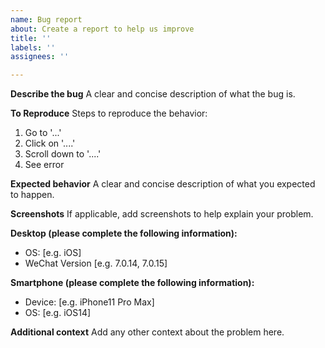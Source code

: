 ```yaml
---
name: Bug report
about: Create a report to help us improve
title: ''
labels: ''
assignees: ''

---
```


**Describe the bug**
A clear and concise description of what the bug is.

**To Reproduce**
Steps to reproduce the behavior:
1. Go to '...'
2. Click on '....'
3. Scroll down to '....'
4. See error

**Expected behavior**
A clear and concise description of what you expected to happen.

**Screenshots**
If applicable, add screenshots to help explain your problem.

**Desktop (please complete the following information):**
 - OS: [e.g. iOS]
 - WeChat Version [e.g. 7.0.14, 7.0.15]

**Smartphone (please complete the following information):**
 - Device: [e.g. iPhone11 Pro Max]
 - OS: [e.g. iOS14]

**Additional context**
Add any other context about the problem here.
